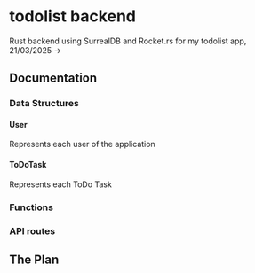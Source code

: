 # todolist backend
 Rust backend using SurrealDB and Rocket.rs for my todolist app, 21/03/2025 -> 

## Documentation

### Data Structures

#### User
Represents each user of the application

#### ToDoTask
Represents each ToDo Task

### Functions

### API routes

## The Plan